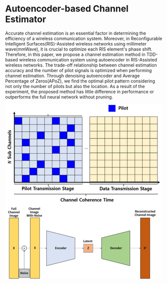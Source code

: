 # Autoencoder-based Channel Estimator
Accurate channel estimation is an essential factor in determining the efficiency of a wireless communication system. Moreover, in Reconfigurable Intelligent Surfaces(RIS)-Assisted wireless networks using millimeter wave(mmWave), it is crucial to optimize each RIS element's phase shift. Therefore, in this paper, we propose a channel estimation method in TDD-based wireless communication system using autoencoder in RIS-Assisted wireless networks. The trade-off relationship between channel estimation accuracy and the number of pilot signals is optimized when performing channel estimation. Through denoising autoencoder and Average Percentage of Zeros(APoZ), we find the optimal pilot pattern considering not only the number of pilots but also the location. As a result of the experiment, the proposed method has little difference in performance or outperforms the full neural network without pruning.

![image info](./figure1.png)
![image info](./figure2.png)
